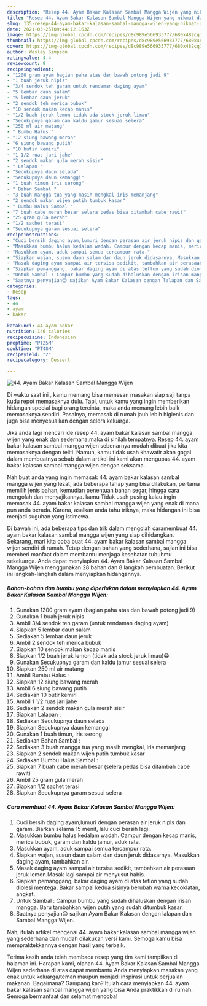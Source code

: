 ```yaml
---
description: "Resep 44. Ayam Bakar Kalasan Sambal Mangga Wijen yang nikmat dan Mudah Dibuat"
title: "Resep 44. Ayam Bakar Kalasan Sambal Mangga Wijen yang nikmat dan Mudah Dibuat"
slug: 135-resep-44-ayam-bakar-kalasan-sambal-mangga-wijen-yang-nikmat-dan-mudah-dibuat
date: 2021-03-25T09:44:12.163Z
image: https://img-global.cpcdn.com/recipes/d8c989e566933777/680x482cq70/44-ayam-bakar-kalasan-sambal-mangga-wijen-foto-resep-utama.jpg
thumbnail: https://img-global.cpcdn.com/recipes/d8c989e566933777/680x482cq70/44-ayam-bakar-kalasan-sambal-mangga-wijen-foto-resep-utama.jpg
cover: https://img-global.cpcdn.com/recipes/d8c989e566933777/680x482cq70/44-ayam-bakar-kalasan-sambal-mangga-wijen-foto-resep-utama.jpg
author: Wesley Simpson
ratingvalue: 4.4
reviewcount: 9
recipeingredient:
- "1200 gram ayam bagian paha atas dan bawah potong jadi 9"
- "1 buah jeruk nipis"
- "3/4 sendok teh garam untuk rendaman daging ayam"
- "5 lembar daun salam"
- "5 lembar daun jeruk"
- "2 sendok teh merica bubuk"
- "10 sendok makan kecap manis"
- "1/2 buah jeruk lemon tidak ada stock jeruk limau"
- "Secukupnya garam dan kaldu jamur sesuai selera"
- "250 ml air matang"
- " Bumbu Halus "
- "12 siung bawang merah"
- "6 siung bawang putih"
- "10 butir kemiri"
- "1 1/2 ruas jari jahe"
- "2 sendok makan gula merah sisir"
- " Lalapan "
- "Secukupnya daun selada"
- "Secukupnya daun kemanggi"
- "1 buah timun iris serong"
- " Bahan Sambal "
- "3 buah mangga tua yang masih mengkal iris memanjang"
- "2 sendok makan wijen putih tumbuk kasar"
- " Bumbu Halus Sambal "
- "7 buah cabe merah besar selera pedas bisa ditambah cabe rawit"
- "25 gram gula merah"
- "1/2 sachet terasi"
- "Secukupnya garam sesuai selera"
recipeinstructions:
- "Cuci bersih daging ayam,lumuri dengan perasan air jeruk nipis dan garam. Biarkan selama 15 menit, lalu cuci bersih lagi."
- "Masukkan bumbu halus kedalam wadah. Campur dengan kecap manis, merica bubuk, garam dan kaldu jamur, aduk rata."
- "Masukkan ayam, aduk sampai semua tercampur rata."
- "Siapkan wajan, susun daun salam dan daun jeruk didasarnya. Masukkan daging ayam, tambahkan air."
- "Masak daging ayam sampai air tersisa sedikit, tambahkan air perasaan jeruk lemon.Masak lagi sampai air menyusut habis."
- "Siapkan pemanggang, bakar daging ayam di atas teflon yang sudah diolesi mentega. Bakar sampai kedua sisinya berubah warna kecoklatan, angkat."
- "Untuk Sambal : Campur bumbu yang sudah dihaluskan dengan irisan mangga. Baru tambahkan wijen putih yang sudah ditumbuk kasar."
- "Saatnya penyajian😊 sajikan Ayam Bakar Kalasan dengan lalapan dan Sambal Mangga Wijen."
categories:
- Resep
tags:
- 44
- ayam
- bakar

katakunci: 44 ayam bakar 
nutrition: 146 calories
recipecuisine: Indonesian
preptime: "PT25M"
cooktime: "PT48M"
recipeyield: "2"
recipecategory: Dessert

---
```



![44. Ayam Bakar Kalasan Sambal Mangga Wijen](https://img-global.cpcdn.com/recipes/d8c989e566933777/680x482cq70/44-ayam-bakar-kalasan-sambal-mangga-wijen-foto-resep-utama.jpg)

Di waktu  saat ini , kamu memang bisa memesan masakan siap saji tanpa kudu repot memasaknya dulu. Tapi, untuk kamu yang ingin memberikan hidangan special bagi orang tercinta, maka anda memang lebih baik memasaknya sendiri. Pasalnya, memasak di rumah jauh lebih higienis dan juga bisa menyesuaikan dengan selera keluarga.

Jika anda lagi mencari ide resep 44. ayam bakar kalasan sambal mangga wijen yang enak dan sederhana,maka di sinilah tempatnya. Resep 44. ayam bakar kalasan sambal mangga wijen  sebenarnya mudah dibuat jika kita memasaknya dengan teliti. Namun, kamu tidak usah khawatir akan gagal dalam membuatnya 
sebab dalam artikel ini kami akan mengupas 44. ayam bakar kalasan sambal mangga wijen dengan seksama.  



Nah buat anda yang ingin memasak 44. ayam bakar kalasan sambal mangga wijen yang lezat, ada beberapa tahap yang bisa dilakukan, pertama memilih jenis bahan, kemudian penentuan bahan segar, hingga cara mengolah dan menyajikannya. kamu Tidak usah pusing kalau ingin memasak 44. ayam bakar kalasan sambal mangga wijen yang enak di mana pun anda berada. Karena, asalkan anda  tahu triknya, maka hidangan ini bisa menjadi suguhan yang istimewa.

Di bawah ini, ada beberapa tips dan trik dalam mengolah caramembuat 44. ayam bakar kalasan sambal mangga wijen yang siap dihidangkan. Sekarang, mari kita coba buat 44. ayam bakar kalasan sambal mangga wijen sendiri di rumah. Tetap dengan bahan yang sederhana, sajian ini bisa memberi manfaat dalam membantu menjaga kesehatan tubuhmu sekeluarga. Anda dapat menyiapkan 44. Ayam Bakar Kalasan Sambal Mangga Wijen menggunakan 28 bahan dan 8 langkah pembuatan. Berikut ini langkah-langkah dalam menyiapkan hidangannya.

<!--inarticleads1-->

##### Bahan-bahan dan bumbu yang diperlukan dalam menyiapkan 44. Ayam Bakar Kalasan Sambal Mangga Wijen:

1. Gunakan 1200 gram ayam (bagian paha atas dan bawah potong jadi 9)
1. Gunakan 1 buah jeruk nipis
1. Ambil 3/4 sendok teh garam (untuk rendaman daging ayam)
1. Siapkan 5 lembar daun salam
1. Sediakan 5 lembar daun jeruk
1. Ambil 2 sendok teh merica bubuk
1. Siapkan 10 sendok makan kecap manis
1. Siapkan 1/2 buah jeruk lemon (tidak ada stock jeruk limau)😁
1. Gunakan Secukupnya garam dan kaldu jamur sesuai selera
1. Siapkan 250 ml air matang
1. Ambil  Bumbu Halus :
1. Siapkan 12 siung bawang merah
1. Ambil 6 siung bawang putih
1. Sediakan 10 butir kemiri
1. Ambil 1 1/2 ruas jari jahe
1. Sediakan 2 sendok makan gula merah sisir
1. Siapkan  Lalapan :
1. Sediakan Secukupnya daun selada
1. Siapkan Secukupnya daun kemanggi
1. Gunakan 1 buah timun, iris serong
1. Sediakan  Bahan Sambal :
1. Sediakan 3 buah mangga tua yang masih mengkal, iris memanjang
1. Siapkan 2 sendok makan wijen putih tumbuk kasar
1. Sediakan  Bumbu Halus Sambal :
1. Siapkan 7 buah cabe merah besar (selera pedas bisa ditambah cabe rawit)
1. Ambil 25 gram gula merah
1. Siapkan 1/2 sachet terasi
1. Siapkan Secukupnya garam sesuai selera




<!--inarticleads2-->

##### Cara membuat 44. Ayam Bakar Kalasan Sambal Mangga Wijen:

1. Cuci bersih daging ayam,lumuri dengan perasan air jeruk nipis dan garam. Biarkan selama 15 menit, lalu cuci bersih lagi.
1. Masukkan bumbu halus kedalam wadah. Campur dengan kecap manis, merica bubuk, garam dan kaldu jamur, aduk rata.
1. Masukkan ayam, aduk sampai semua tercampur rata.
1. Siapkan wajan, susun daun salam dan daun jeruk didasarnya. Masukkan daging ayam, tambahkan air.
1. Masak daging ayam sampai air tersisa sedikit, tambahkan air perasaan jeruk lemon.Masak lagi sampai air menyusut habis.
1. Siapkan pemanggang, bakar daging ayam di atas teflon yang sudah diolesi mentega. Bakar sampai kedua sisinya berubah warna kecoklatan, angkat.
1. Untuk Sambal : Campur bumbu yang sudah dihaluskan dengan irisan mangga. Baru tambahkan wijen putih yang sudah ditumbuk kasar.
1. Saatnya penyajian😊 sajikan Ayam Bakar Kalasan dengan lalapan dan Sambal Mangga Wijen.




Nah, itulah artikel mengenai  44. ayam bakar kalasan sambal mangga wijen  yang sederhana dan mudah dilakukan versi kami. Semoga kamu bisa mempraktekkannya dengan hasil yang terbaik. 

Terima kasih anda telah membaca resep yang tim kami tampilkan di halaman ini. Harapan kami, olahan  44. Ayam Bakar Kalasan Sambal Mangga Wijen sederhana di atas dapat membantu Anda menyiapkan masakan yang enak untuk keluarga/teman maupun menjadi inspirasi untuk berjualan makanan. Bagaimana? Gampang kan? Itulah cara menyiapkan 44. ayam bakar kalasan sambal mangga wijen yang bisa Anda praktikkan di rumah. Semoga bermanfaat dan selamat mencoba!

